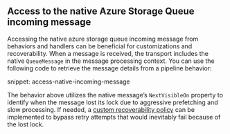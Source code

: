 ## Access to the native Azure Storage Queue incoming message

Accessing the native azure storage queue incoming message from behaviors and handlers can be beneficial for customizations and recoverability.  When a message is received, the transport includes the native `QueueMessage` in the message processing context. You can use the following code to retrieve the message details from a pipeline behavior:

snippet: access-native-incoming-message

The behavior above utilizes the native message’s `NextVisibleOn` property to identify when the message lost its lock due to aggressive prefetching and slow processing. If needed, a [custom recoverability policy](/nservicebus/recoverability/custom-recoverability-policy.md) can be implemented to bypass retry attempts that would inevitably fail because of the lost lock.

